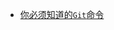 - <i class="profile-icon iconfont icon-js"></i>[你必须知道的`Git`命令](notes/git/you-must-to-know-git-commands.md)